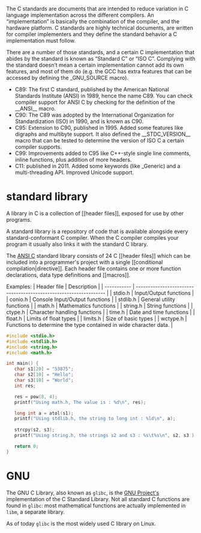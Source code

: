 The C standards are documents that are intended to reduce variation in C language implementation across the different compilers. An “implementation” is basically the combination of the compiler, and the hardware platform. C standards are highly technical documents, are written for compiler implementers and they define the standard behavior a C implementation must follow.

There are a number of those standards, and a certain C implementation that abides by the standard is known as “Standard C” or “ISO C”. Complying with the standard doesn’t mean a certain implementation cannot add its own features, and most of them do (e.g. the GCC has extra features that can be accessed by defining the \_GNU\_SOURCE macro).

- C89: The first C standard, published by the American National Standards Institute (ANSI) in 1989, hence the name C89. You can check compiler support for ANSI C by checking for the definition of the \_\_ANSI\_\_ macro.
- C90: The C89 was adopted by the International Organization for Standardization (ISO) in 1990, and is known as C90.
- C95: Extension to C90, published in 1995. Added some features like digraphs and multibyte support. It also defined the \_\_STDC_VERSION\_\_ macro that can be tested to determine the version of ISO C a certain compiler supports.
- C99: Improvements added to C95 like C++-style single line comments, inline functions, plus addition of more headers.
- C11: published in 2011. Added some keywords (like _Generic) and a multi-threading API. Improved Unicode support.

# standard library

A library in C is a collection of [[header files]], exposed for use by other programs.

A standard library is a repository of code that is available alongside every standard-conformant C compiler. When the C compiler compiles your program it usually also links it with the standard C library.

The [ANSI C](https://en.wikibooks.org/wiki/C_Programming/Standard_libraries) standard library consists of 24 C [[header files]] which can be included into a programmer's project with a single [[conditional compilation|directive]]. Each header file contains one or more function declarations, data type definitions and [[macros]].

Examples:
| Header file | Description                                                       | 
| ----------- | ----------------------------------------------------------------- |
| stdio.h     | Input/Output functions                                            |
| conio.h     | Console Input/Output functions                                    |
| stdlib.h    | General utility functions                                         |
| math.h      | Mathematics functions                                             |
| string.h    | String functions                                                  |
| ctype.h     | Character handling functions                                      |
| time.h      | Date and time functions                                           |
| float.h     | Limits of float types                                             |
| limits.h    | Size of basic types                                               |
| wctype.h    | Functions to determine the type contained in wide character data. |

```C
#include <stdio.h>
#include <stdlib.h>
#include <string.h>
#include <math.h>

int main() {
   char s1[20] = "53875";
   char s2[10] = "Hello";
   char s3[10] = "World";
   int res;

   res = pow(8, 4);
   printf("Using math.h, The value is : %d\n", res);

   long int a = atol(s1);
   printf("Using stdlib.h, the string to long int : %ld\n", a);
   
   strcpy(s2, s3);
   printf("Using string.h, the strings s2 and s3 : %s\t%s\n", s2, s3 );

   return 0;
}
```

# GNU

The GNU C Library, also known as `glibc`, is the [GNU Project's](https://www.gnu.org/software/libc/) implementation of the C Standard Library. Not all standard C functions are found in `glibc`: most mathematical functions are actually implemented in `libm`, a separate library.

As of today `glibc` is the most widely used C library on Linux.
